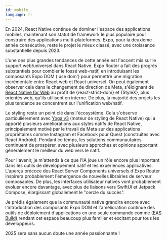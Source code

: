 ```yaml
---
id: mobile
language: fr
---
```


En 2024, React Native continue de dominer l'espace des applications mobiles, maintenant son statut de framework le plus populaire pour construire des applications multi-plateformes. Expo, pour la deuxième année consécutive, reste le projet le mieux classé, avec une croissance substantielle depuis 2023.

L'une des plus grandes tendances de cette année est l'accent mis sur le support web/universel dans React Native. Expo Router a fait des progrès substantiels pour combler le fossé web-natif, en introduisant les composants Expo DOM ('use dom') pour permettre une migration incrémentale entre React web et React universel. On peut également observer cela dans le changement de direction de Meta, s'éloignant de [React Native for Web](https://necolas.github.io/react-native-web/) au profit de {react-strict-dom} et {StyleX}, plus orientés web, qu'ils utilisent en interne. De plus, la majorité des projets les plus tendance se concentrent sur l'unification web/natif.

Le styling reste un point clé dans l'écosystème. Cela s'observe particulièrement avec [Yoga v3](https://www.yogalayout.dev/blog/announcing-yoga-3.0) (moteur de styling de React Native) qui a apporté plusieurs améliorations aux styles natifs de React Native, principalement motivé par le travail de Meta sur des applications propriétaires comme Instagram et Facebook pour Quest (construites avec React Android). Pendant ce temps, les solutions communautaires continuent de prospérer, avec plusieurs approches et opinions apportant généralement le meilleur du web vers le natif.

Pour l'avenir, je m'attends à ce que l'IA joue un rôle encore plus important dans les outils de développement natif et les expériences applicatives. L'aperçu précoce des React Server Components universels d'Expo Router inspirera probablement l'émergence de nouvelles librairies de serveur composables. De plus, les interfaces utilisateur natives vont probablement évoluer encore davantage, avec plus de liaisons vers SwiftUI et Jetpack Compose, élargissant globalement le "cercle du succès".

Je prédis également que la communauté native grandira encore avec l'introduction des composants Expo DOM et l'amélioration continue des outils de déploiement d'applications en une seule commande comme ([EAS Build](https://docs.expo.dev/build/introduction/)),rendant cet espace beaucoup plus familier et excitant pour tous les développeurs.

2025 sera sans aucun doute une année passionnante !
